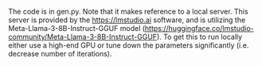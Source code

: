 The code is in gen.py. Note that it makes reference to a local server. This server is provided by the https://lmstudio.ai software, and is utilizing the Meta-Llama-3-8B-Instruct-GGUF model (https://huggingface.co/lmstudio-community/Meta-Llama-3-8B-Instruct-GGUF). To get this to run locally either use a high-end GPU or tune down the parameters significantly (i.e. decrease number of iterations).
